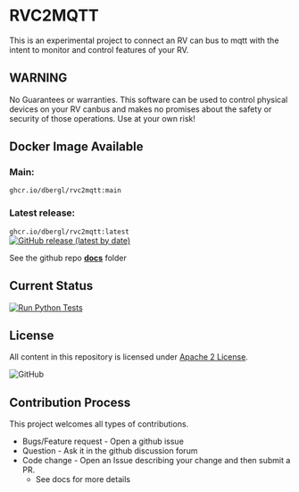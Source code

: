 # RVC2MQTT

This is an experimental project to connect an RV can bus to mqtt with the intent
to monitor and control features of your RV.

## WARNING

No Guarantees or warranties. This software can be used to control physical devices on your RV canbus and makes no promises about the safety or security of those operations.  Use at your own risk!

## Docker Image Available

### Main: 
`ghcr.io/dbergl/rvc2mqtt:main`

### Latest release:
`ghcr.io/dbergl/rvc2mqtt:latest`  
[![GitHub release (latest by date)](https://img.shields.io/github/v/release/dbergl/rvc2mqtt?style=for-the-badge)](https://github.com/dbergl/rvc2mqtt/pkgs/container/rvc2mqtt/277188461?tag=latest)


See the github repo [__docs__](docs/overview.md) folder

## Current Status

[![Run Python Tests](https://github.com/dbergl/rvc2mqtt/actions/workflows/ci.yml/badge.svg?branch=main)](https://github.com/dbergl/rvc2mqtt/actions/workflows/ci.yml)

## License

All content in this repository is licensed under [Apache 2 License](LICENSE).

![GitHub](https://img.shields.io/github/license/dbergl/rvc2mqtt?style=for-the-badge)

## Contribution Process

This project welcomes all types of contributions. 
- Bugs/Feature request - Open a github issue
- Question - Ask it in the github discussion forum
- Code change - Open an Issue describing your change and then submit a PR.
  - See docs for more details

